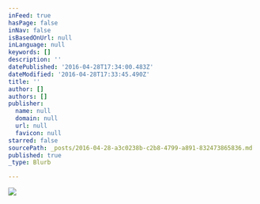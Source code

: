 ```yaml
---
inFeed: true
hasPage: false
inNav: false
isBasedOnUrl: null
inLanguage: null
keywords: []
description: ''
datePublished: '2016-04-28T17:34:00.483Z'
dateModified: '2016-04-28T17:33:45.490Z'
title: ''
author: []
authors: []
publisher:
  name: null
  domain: null
  url: null
  favicon: null
starred: false
sourcePath: _posts/2016-04-28-a3c0238b-c2b8-4799-a891-832473865836.md
published: true
_type: Blurb

---
```

![](https://the-grid-user-content.s3-us-west-2.amazonaws.com/dcc04a55-4394-427b-88f1-6c7bd0cc16bd.jpg)